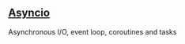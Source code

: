 ## [Asyncio](https://docs.python.org/3/library/asyncio.html)

Asynchronous I/O, event loop, coroutines and tasks
